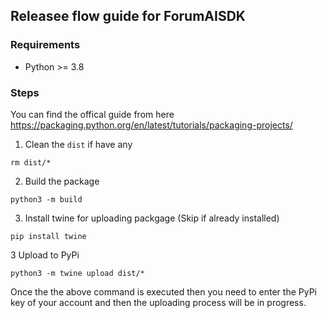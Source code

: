 ## Releasee flow guide for ForumAISDK

### Requirements
- Python >= 3.8

### Steps
You can find the offical guide from here https://packaging.python.org/en/latest/tutorials/packaging-projects/

1. Clean the `dist` if have any
```
rm dist/*
```
2. Build the package
```
python3 -m build
```
3. Install twine for uploading packgage (Skip if already installed)
```
pip install twine
```

3 Upload to PyPi
```
python3 -m twine upload dist/*
```
Once the the above command is executed then you need to enter the PyPi key of your account and then the uploading process will be in progress.
